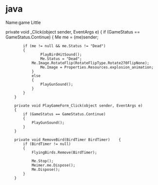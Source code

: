 # java
Name:game Little

private void _Click(object sender, EventArgs e)
		{	if (GameStatus == GameStatus.Continue)		{
				Me me = (me)sender;

			if (me != null && me.Status != "Dead")
			{
					PlayBirdHitSound();
					Me.Status = "Dead";
				Me.Image.RotateFlip(RotateFlipType.Rotate270FlipNone);
					Me.Image = Properties.Resources.explosion_animation;
				}
				else
				{
					PlayGunSound();
				}
			}
		}
		
		private void PlayGameForm_Click(object sender, EventArgs e)
		{
			if (GameStatus == GameStatus.Continue)
			{
				PlayGunSound();
			}
		}		

		private void RemoveBird(BirdTimer BirdTimer)	{
			if (BirdTimer != null)
			{
				FlyingBirds.Remove(BirdTimer);

				Me.Stop();
				Meimer.me.Dispose();
				Me.Dispose();
			}
		}
 

